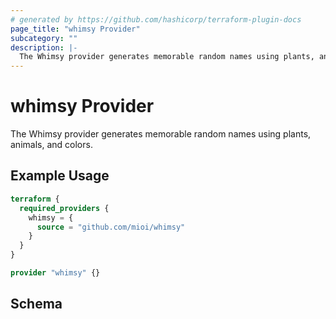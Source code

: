 ```yaml
---
# generated by https://github.com/hashicorp/terraform-plugin-docs
page_title: "whimsy Provider"
subcategory: ""
description: |-
  The Whimsy provider generates memorable random names using plants, animals, and colors.
---
```


# whimsy Provider

The Whimsy provider generates memorable random names using plants, animals, and colors.

## Example Usage

```terraform
terraform {
  required_providers {
    whimsy = {
      source = "github.com/mioi/whimsy"
    }
  }
}

provider "whimsy" {}
```

<!-- schema generated by tfplugindocs -->
## Schema
